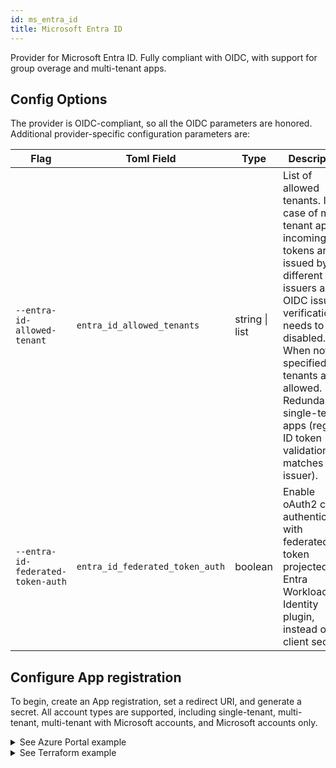 ```yaml
---
id: ms_entra_id
title: Microsoft Entra ID
---
```


Provider for Microsoft Entra ID. Fully compliant with OIDC, with support for group overage and multi-tenant apps.

## Config Options

The provider is OIDC-compliant, so all the OIDC parameters are honored. Additional provider-specific configuration parameters are:

| Flag                        | Toml Field                 | Type           | Description                                                                                                                                                                                                                                                                               | Default |
| --------------------------- | -------------------------- | -------------- | ----------------------------------------------------------------------------------------------------------------------------------------------------------------------------------------------------------------------------------------------------------------------------------------- | ------- |
| `--entra-id-allowed-tenant` | `entra_id_allowed_tenants` | string \| list | List of allowed tenants. In case of multi-tenant apps, incoming tokens are issued by different issuers and OIDC issuer verification needs to be disabled. When not specified, all tenants are allowed. Redundant for single-tenant apps (regular ID token validation matches the issuer). |         |
| `--entra-id-federated-token-auth` | `entra_id_federated_token_auth` | boolean | Enable oAuth2 client authentication with federated token projected by Entra Workload Identity plugin, instead of client secret.   | false |

## Configure App registration
To begin, create an App registration, set a redirect URI, and generate a secret. All account types are supported, including single-tenant, multi-tenant, multi-tenant with Microsoft accounts, and Microsoft accounts only.

<details>
    <summary>See Azure Portal example</summary>
    <div class="videoBlock">
        <iframe src="https://www.youtube.com/embed/IUNfxhOzr4E"></iframe>
    </div>
</details>

<details>
    <summary>See Terraform example</summary>
```
    resource "azuread_application" "auth" {
        display_name     = "oauth2-proxy"
        sign_in_audience = "AzureADMyOrg" # Others are also supported

        web {
            redirect_uris = [
                "https://podinfo.lakis.tech/oauth2/callback",
            ]
        }
        // We don't specify any required API permissions - we allow user consent only
    }

    resource "azuread_service_principal" "sp" {
        client_id                    = azuread_application.auth.client_id
        app_role_assignment_required = false
    }

    resource "azuread_service_principal_password" "pass" {
        service_principal_id = azuread_service_principal.sp.id
    }

```
</details>

### Configure groups
If you want to make use of groups, you can configure *groups claim* to be present in ID Tokens issued by the App registration.
<details>
    <summary>See Azure Portal example</summary>
    <div class="videoBlock">
        <div class="videoBlock">
            <iframe src="https://www.youtube.com/embed/QZmP5MKEJis"></iframe>
        </div>
    </div>
</details>
<details>
    <summary>See Terraform example</summary>
```
    resource "azuread_application" "auth" {
        display_name     = "oauth2-proxy"
        sign_in_audience = "AzureADMyOrg"

        group_membership_claims = [
            "SecurityGroup"
        ]

        web {
            redirect_uris = [
                "https://podinfo.lakis.tech/oauth2/callback",
            ]
        }
    }

    resource "azuread_service_principal" "sp" {
        client_id                    = azuread_application.auth.client_id
        app_role_assignment_required = false
    }

    resource "azuread_service_principal_password" "pass" {
        service_principal_id = azuread_service_principal.sp.id
    }

```
</details>

### Scopes and claims
For single-tenant and multi-tenant apps without groups, the only required scope is `openid` (See: [Scopes and permissions](https://learn.microsoft.com/en-us/entra/identity-platform/scopes-oidc#the-openid-scope)).

To make use of groups - for example use `allowed_groups` setting or authorize based on groups inside your service - you need to enable *groups claims* in the App Registration. When enabled, list of groups is present in the issued ID token. No additional scopes are required besides `openid`. This works up to 200 groups.

When user has more than 200 group memberships, OAuth2-Proxy attempts to retrieve the complete list from Microsoft Graph API's [`transitiveMemberOf`](https://learn.microsoft.com/en-us/graph/api/user-list-transitivememberof). Endpoint requires `User.Read` scope (delegated permission). This permission can be by default consented by user during first login. Set scope to `openid User.Read` to request user consent. Without proper scope, user with 200+ groups will authenticate with 0 groups. See: [group overages](https://learn.microsoft.com/en-us/security/zero-trust/develop/configure-tokens-group-claims-app-roles#group-overages).

Alternatively to user consent, both `openid` and `User.Read` permissions can be consented by admistrator. Then, user is not asked for consent on the first login, and group overage works with `openid` scope only. Admin consent can also be required for some tenants. It can be granted with [azuread_service_principal_delegated_permission_grant](https://registry.terraform.io/providers/hashicorp/azuread/latest/docs/resources/service_principal_delegated_permission_grant) terraform resource.

For personal microsoft accounts, required scope is `openid profile email`.

See: [Overview of permissions and consent in the Microsoft identity platform](https://learn.microsoft.com/en-us/entra/identity-platform/permissions-consent-overview).

### Multi-tenant apps
To authenticate apps from multiple tenants (including personal Microsoft accounts), set the common OIDC issuer url and disable verification:
```toml
oidc_issuer_url=https://login.microsoftonline.com/common/v2.0
insecure_oidc_skip_issuer_verification=true
```
`insecure_oidc_skip_issuer_verification` setting is required to disable following checks:
* Startup check for matching issuer URL returned from [discovery document](https://login.microsoftonline.com/common/v2.0/.well-known/openid-configuration) with `oidc_issuer_url` setting. Required, as document's `issuer` field doesn't equal to `https://login.microsoftonline.com/common/v2.0`. See [OIDC Discovery 4.3](https://openid.net/specs/openid-connect-discovery-1_0.html#ProviderConfigurationValidation).
* Matching ID token's `issuer` claim with `oidc_issuer_url` setting during ID token validation. Required to support tokens issued by diffrerent tenants. See [OIDC Core 3.1.3.7](https://openid.net/specs/openid-connect-core-1_0.html#IDTokenValidation). 

To provide additional security, Entra ID provider performs check on the ID token's `issuer` claim to match the `https://login.microsoftonline.com/{tenant-id}/v2.0` template.

### Workload Identity
Provider supports authentication with federated token, without need of using client secret. Following conditions have to be met:

* Cluster has public OIDC provider URL. For major cloud providers, it can be enabled with a single flag, for example for [Azure Kubernetes Service deployed with Terraform](https://registry.terraform.io/providers/hashicorp/azurerm/latest/docs/resources/kubernetes_cluster), it's `oidc_issuer_enabled`.
* Workload Identity admission webhook is deployed on the cluster. For AKS, it can be enabled with a flag (`workload_identity_enabled` in Terraform resource), for clusters outside of Azure, it can be installed from [helm chart](https://github.com/Azure/azure-workload-identity).
* Appropriate federated credential is added to application registration.
<details>
    <summary>See federated credential terraform example</summary>
```
    resource "azuread_application_federated_identity_credential" "fedcred" {
        application_id = azuread_application.application.id # ID of your application
        display_name   = "federation-cred"
        description    = "Workload identity for oauth2-proxy"
        audiences      = ["api://AzureADTokenExchange"] # Fixed value
        issuer         = "https://cluster-oidc-issuer-url..."
        subject        = "system:serviceaccount:oauth2-proxy-namespace-name:oauth2-proxy-sa-name" # set proper NS and SA name
    }
```
</details>

* Kubernetes service account associated with oauth2-proxy deployment, is annotated with `azure.workload.identity/client-id: <app-registration-client-id>`
* oauth2-proxy pod is labeled with `azure.workload.identity/use: "true"`
* oauth2-proxy is configured with `entra_id_federated_token_auth` set to `true`.

`client_secret` setting can be omitted when using federated token authentication.

See: [Azure Workload Identity documentation](https://azure.github.io/azure-workload-identity/docs/).

### Example configurations
Single-tenant app without groups (*groups claim* not enabled). Consider using generic OIDC provider:
```toml
provider="entra-id"
oidc_issuer_url="https://login.microsoftonline.com/<tenant-id>/v2.0"
client_id="<client-id>"
client_secret="<client-secret>"
scope="openid"
```

Single-tenant app with up to 200 groups (*groups claim* enabled). Consider using generic OIDC provider:
```toml
provider="entra-id"
oidc_issuer_url="https://login.microsoftonline.com/<tenant-id>/v2.0"
client_id="<client-id>"
client_secret="<client-secret>"
scope="openid"
allowed_groups=["ac51800c-2679-4ecb-8130-636380a3b491"]
```

Single-tenant app with more than 200 groups:
```toml
provider="entra-id"
oidc_issuer_url="https://login.microsoftonline.com/<tenant-id>/v2.0"
client_id="<client-id>"
client_secret="<client-secret>"
scope="openid User.Read"
allowed_groups=["968b4844-d5e7-4e18-a834-59927959369f"]
```

Single-tenant app with more than 200 groups and workload identity enabled:
```toml
provider="entra-id"
oidc_issuer_url="https://login.microsoftonline.com/<tenant-id>/v2.0"
client_id="<client-id>"
scope="openid User.Read"
allowed_groups=["968b4844-d5e7-4e18-a834-59927959369f"]
entra_id_federated_token_auth=true
```

Multi-tenant app with Microsoft personal accounts & one Entra tenant allowed, with group overage considered:
```toml
provider="entra-id"
oidc_issuer_url="https://login.microsoftonline.com/common/v2.0"
client_id="<client-id>"
client_secret="<client-secret>"
insecure_oidc_skip_issuer_verification=true
scope="openid profile email User.Read"
entra_id_allowed_tenants=["9188040d-6c67-4c5b-b112-36a304b66dad","<my-tenant-id>"] # Allow only <my-tenant-id> and Personal MS Accounts tenant 
email_domains="*"
```
